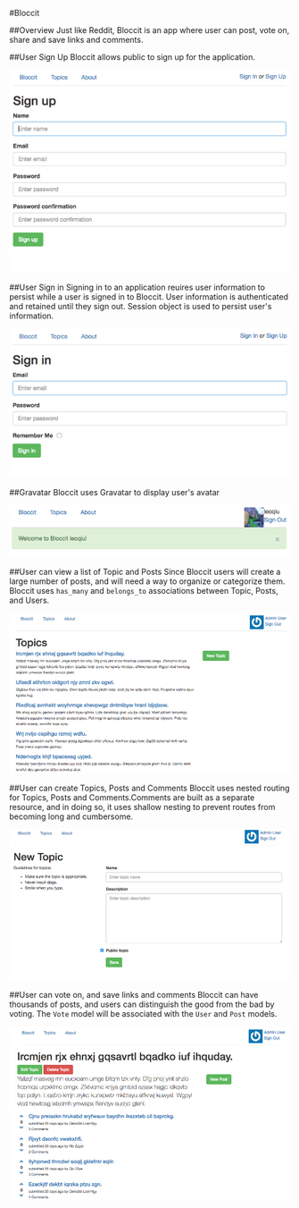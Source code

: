 #Bloccit

##Overview
Just like Reddit, Bloccit is an app where user can post, vote on, share and save links and comments. 

##User Sign Up
Bloccit allows public to sign up for the application.

![screenshot](./sign_up.png)


##User Sign in
Signing in to an application reuires user information to persist while a user is signed in to Bloccit. User information is authenticated and retained until they sign out. Session object is used to persist user's information. 

![screenshot](./sign_in.png)


##Gravatar
Bloccit uses Gravatar to display user's avatar

![screenshot](./avatar.png)


##User can view a list of Topic and Posts
Since Bloccit users will create a large number of posts, and will need a way to organize or categorize them. Bloccit uses `has_many` and `belongs_to` associations between Topic, Posts, and Users.

![screenshot](./topics.png)


##User can create Topics, Posts and Comments
Bloccit uses nested routing for Topics, Posts and Comments.Comments are built as a separate resource, and in doing so, it uses shallow nesting to prevent routes from becoming long and cumbersome.

![screenshot](./new_topic.png)


##User can vote on, and save links and comments
Bloccit can have thousands of posts, and users can distinguish the good from the bad by voting. The `Vote` model will be associated with the `User` and `Post` models. 

![screenshot](./voting.png)

